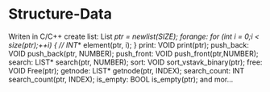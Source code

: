 # Structure-Data
Writen in C/C++
create list:
List *ptr = newlist(SIZE);
forange:
for (int i = 0;i < size(ptr);++i) {
  // INT**   element(ptr, i);
}
print:
VOID print(ptr);
push_back:
VOID
push_back(ptr, NUMBER);
push_front:
VOID
push_front(ptr,NUMBER);
search:
LIST*
search(ptr, NUMBER);
sort:
VOID
sort_vstavk_binary(ptr);
free:
VOID
Free(ptr);
getnode:
LIST*
getnode(ptr, INDEX);
search_count:
INT
search_count(ptr, INDEX);
is_empty:
BOOL
is_empty(ptr);
and mor...
